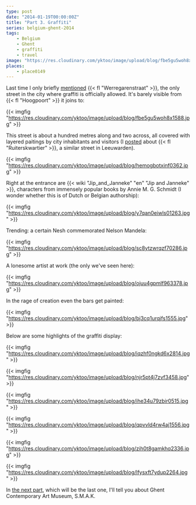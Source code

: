```yaml
---
type: post
date: "2014-01-19T00:00:00Z"
title: "Part 3. Graffiti"
series: belgium-ghent-2014
tags:
    - Belgium
    - Ghent
    - graffiti
    - travel
image: "https://res.cloudinary.com/yktoo/image/upload/blog/fbe5gu5woh8x1588.jpg"
places:
    - place0149
---
```


Last time I only briefly [mentioned](ru;0033) {{< fl "Werregarenstraat" >}}, the only street in the city where graffiti is officially allowed. It's barely visible from {{< fl "Hoogpoort" >}} it joins to:

{{< imgfig "https://res.cloudinary.com/yktoo/image/upload/blog/fbe5gu5woh8x1588.jpg" >}}

<!--more-->

This street is about a hundred metres along and two across, all covered with layered paitings by city inhabitants and visitors (I [posted](0205) about {{< fl "Ruiterskwartier" >}}, a similar street in Leeuwarden).

{{< imgfig "https://res.cloudinary.com/yktoo/image/upload/blog/hemogbotxinf0362.jpg" >}}

Right at the entrance are {{< wiki "Jip_and_Janneke" "en" "Jip and Janneke" >}}, characters from immensely popular books by Annie M. G. Schmidt (I wonder whether this is of Dutch or Belgian authorship):

{{< imgfig "https://res.cloudinary.com/yktoo/image/upload/blog/y7qan0eiwls01263.jpg" >}}

Trending: a certain Nesh commemorated Nelson Mandela:

{{< imgfig "https://res.cloudinary.com/yktoo/image/upload/blog/sc8ytzwrqzf70286.jpg" >}}

A lonesome artist at work (the only we've seen here):

{{< imgfig "https://res.cloudinary.com/yktoo/image/upload/blog/ojuu4gpmlf963378.jpg" >}}

In the rage of creation even the bars get painted:

{{< imgfig "https://res.cloudinary.com/yktoo/image/upload/blog/bj3cq1urqjfs1555.jpg" >}}

Below are some highlights of the graffiti display:

{{< imgfig "https://res.cloudinary.com/yktoo/image/upload/blog/iqzhf0ngkd6x2814.jpg" >}}

{{< imgfig "https://res.cloudinary.com/yktoo/image/upload/blog/njr5pt4j7zvf3458.jpg" >}}

{{< imgfig "https://res.cloudinary.com/yktoo/image/upload/blog/ihe34u79zbir0515.jpg" >}}

{{< imgfig "https://res.cloudinary.com/yktoo/image/upload/blog/qpvvld4rw4aj1556.jpg" >}}

{{< imgfig "https://res.cloudinary.com/yktoo/image/upload/blog/zih0t8gamkhq2336.jpg" >}}

{{< imgfig "https://res.cloudinary.com/yktoo/image/upload/blog/lfysxft7ydup2264.jpg" >}}

In [the next part](0215), which will be the last one, I'll tell you about Ghent Contemporary Art Museum, S.M.A.K.
